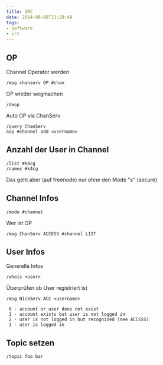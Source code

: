 ```yaml
---
title: IRC
date: 2014-08-08T13:29:49
tags:
- Software
- irc
---
```


## OP

Channel Operator werden

    /msg chanserv OP #chan

OP wieder wegmachen

    /deop

Auto OP via ChanServ

    /query ChanServ
    aop #channel add <username>

## Anzahl der User in Channel

    /list #k4cg
    /names #k4cg

Das geht aber (auf freenode) nur ohne den Mode "s" (secure)

## Channel Infos

    /mode #channel

Wer ist OP

    /msg ChanServ ACCESS #channel LIST

## User Infos

Generelle Infos

    /whois <user>

Überprüfen ob User registriert ist


    /msg NickServ ACC <username>

     0 - account or user does not exist
     1 - account exists but user is not logged in
     2 - user is not logged in but recognized (see ACCESS)
     3 - user is logged in


## Topic setzen

    /topic foo bar

